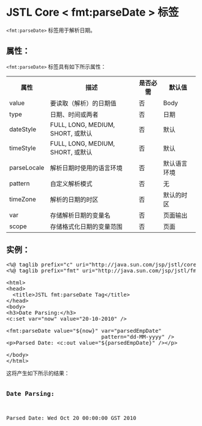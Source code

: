 # JSTL Core < fmt:parseDate > 标签

`<fmt:parseDate>` 标签用于解析日期。

## 属性：

`<fmt:parseDate>` 标签具有如下所示属性：

<table class="table table-bordered">
<tr><th style="width:15%">属性</th><th>描述 </th><th>是否必需</th><th>默认值</th></tr>
<tr><td>value</td><td>要读取（解析）的日期值</td><td>否</td><td>Body</td></tr>
<tr><td>type</td><td>日期、时间或两者</td><td>否</td><td>日期</td></tr>
<tr><td>dateStyle</td><td>FULL, LONG, MEDIUM, SHORT, 或默认</td><td>否</td><td>默认</td></tr>
<tr><td>timeStyle</td><td>FULL, LONG, MEDIUM, SHORT, 或默认</td><td>否</td><td>默认</td></tr>
<tr><td>parseLocale</td><td>解析日期时使用的语言环境</td><td>否</td><td>默认语言环境</td></tr>
<tr><td>pattern</td><td>自定义解析模式</td><td>否</td><td>无</td></tr>
<tr><td>timeZone</td><td>解析的日期的时区</td><td>否</td><td>默认的时区</td></tr>
<tr><td>var</td><td>存储解析日期的变量名</td><td>否</td><td>页面输出</td></tr>
<tr><td>scope</td><td>存储格式化日期的变量范围</td><td>否</td><td>页面</td></tr>
</table>

## 实例：

<pre class="prettyprint notranslate tryit">
&lt;%@ taglib prefix="c" uri="http://java.sun.com/jsp/jstl/core" %&gt;
&lt;%@ taglib prefix="fmt" uri="http://java.sun.com/jsp/jstl/fmt" %&gt;

&lt;html&gt;
&lt;head&gt;
  &lt;title&gt;JSTL fmt:parseDate Tag&lt;/title&gt;
&lt;/head&gt;
&lt;body&gt;
&lt;h3&gt;Date Parsing:&lt;/h3&gt;
&lt;c:set var="now" value="20-10-2010" /&gt;

&lt;fmt:parseDate value="${now}" var="parsedEmpDate" 
                              pattern="dd-MM-yyyy" /&gt;
&lt;p&gt;Parsed Date: &lt;c:out value="${parsedEmpDate}" /&gt;&lt;/p&gt;

&lt;/body&gt;
&lt;/html&gt;
</pre>

这将产生如下所示的结果：

<pre class="result notranslate">
<h3>Date Parsing:</h3>
<p>Parsed Date: Wed Oct 20 00:00:00 GST 2010</p>
</pre>
